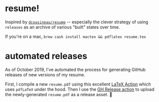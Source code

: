 # resume!

Inspired by [`dcousineau/resume`](https://github.com/dcousineau/resume) -- especially the clever strategy of using `releases` as an archive of various "built" states over time.

If you're on a mac, `brew cask install mactex && pdflatex resume.tex`

# automated releases

As of October 2019, I've automated the process for generating GitHub releases of new versions of my resume.

First, I compile a new `resume.pdf` using this excellent [LaTeX Action](https://github.com/xu-cheng/latex-action) which uses `pdfLaTeX` under the hood. Then I use the [GH Release action](https://github.com/marketplace/actions/gh-release) to upload the newly-generated `resume.pdf` as a release asset. 🎉
